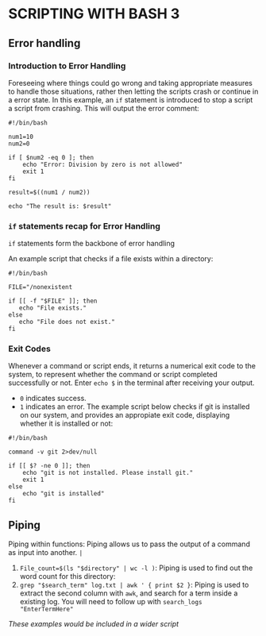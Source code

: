 # **SCRIPTING WITH BASH 3**

## **Error handling**

### **Introduction to Error Handling**
Foreseeing where things could go wrong and taking appropriate measures to handle those situations, rather then letting the scripts crash or continue in a error state. 
In this example, an `if` statement is introduced to stop a script a script from crashing. This will output the error comment:
```
#!/bin/bash

num1=10
num2=0

if [ $num2 -eq 0 ]; then
    echo "Error: Division by zero is not allowed"
    exit 1
fi 

result=$((num1 / num2))

echo "The result is: $result"
```

### **`if` statements recap for Error Handling**
`if` statements form the backbone of error handling

An example script that checks if a file exists within a directory:
```
#!/bin/bash

FILE="/nonexistent

if [[ -f "$FILE" ]]; then
   echo "File exists."
else
   echo "File does not exist."
fi
```

### **Exit Codes**
Whenever a command or script ends, it returns a numerical exit code to the system, to represent whether the command or script completed successfully or not. Enter `echo $` in the terminal after receiving your output.
+ `0` indicates success.
+ `1` indicates an error.
The example script below checks if git is installed on our system, and provides an appropiate exit code, displaying whether it is installed or not:
```
#!/bin/bash 

command -v git 2>dev/null

if [[ $? -ne 0 ]]; then
    echo "git is not installed. Please install git."
    exit 1
else
    echo "git is installed"
fi
```

## **Piping**
Piping within functions: Piping allows us to pass the output of a command as input into another. `|`

1. `File_count=$(ls "$directory" | wc -l )`: Piping is used to find out the word count for this directory: 
2. `grep "$search_term" log.txt | awk ' { print $2 }`: Piping is used to extract the second column with `awk`, and search for a term inside a existing log. You will need to follow up with `search_logs "EnterTermHere"`

*These examples would be included in a wider script*







